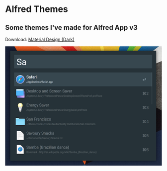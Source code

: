 # Alfred Themes
Some themes I've made for Alfred App v3
------
Download: [Material Design (Dark)](https://raw.githubusercontent.com/jaminroe/Alfred-Themes/master/Material%20Design%20(Dark).alfredappearance)

![Material Design (Dark)](https://github.com/jaminroe/Alfred-Themes/blob/master/Images/Material%20Design%20(Dark).png)

